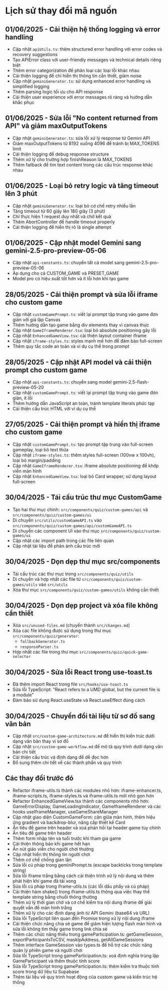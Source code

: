 # Lịch sử thay đổi mã nguồn

## 01/06/2025 - Cải thiện hệ thống logging và error handling
- Cập nhật `apiUtils.ts`: thêm structured error handling với error codes và recovery suggestions
- Tạo APIError class với user-friendly messages và technical details riêng biệt
- Thêm error categorization để phân loại các loại lỗi khác nhau
- Cải thiện logging để chỉ hiển thị thông tin cần thiết, giảm noise
- Cập nhật `geminiGenerator.ts`: sử dụng enhanced error handling và simplified logging
- Thêm parsing logic tối ưu cho API response
- Cải thiện user experience với error messages rõ ràng và hướng dẫn khắc phục

## 01/06/2025 - Sửa lỗi "No content returned from API" và giảm maxOutputTokens
- Cập nhật `geminiGenerator.ts`: sửa lỗi xử lý response từ Gemini API
- Giảm maxOutputTokens từ 8192 xuống 4096 để tránh bị MAX_TOKENS limit
- Cải thiện logging để debug response structure
- Thêm xử lý cho trường hợp finishReason là MAX_TOKENS
- Thêm fallback để tìm text content trong các cấu trúc response khác nhau

## 01/06/2025 - Loại bỏ retry logic và tăng timeout lên 3 phút
- Cập nhật `geminiGenerator.ts`: loại bỏ cơ chế retry nhiều lần
- Tăng timeout từ 60 giây lên 180 giây (3 phút)
- Chỉ thực hiện 1 request duy nhất và chờ kết quả
- Thêm AbortController để handle timeout properly
- Cải thiện logging để hiển thị rõ là single attempt

## 01/06/2025 - Cập nhật model Gemini sang gemini-2.5-pro-preview-05-06
- Cập nhật `api-constants.ts`: chuyển tất cả model sang gemini-2.5-pro-preview-05-06
- Áp dụng cho cả CUSTOM_GAME và PRESET_GAME
- Model pro có hiệu suất tốt hơn và ít lỗi hơn khi tạo game

## 28/05/2025 - Cải thiện prompt và sửa lỗi iframe cho custom game
- Cập nhật `customGamePrompt.ts`: viết lại prompt tập trung vào game đơn giản với giả lập Canvas
- Thêm hướng dẫn tạo game bằng div elements thay vì canvas thực
- Cập nhật `GameIframeRenderer.tsx`: loại bỏ absolute positioning gây lỗi
- Cập nhật `EnhancedGameView.tsx`: cải thiện layout container iframe
- Cập nhật `iframe-styles.ts`: styles mạnh mẽ hơn để đảm bảo full-screen
- Thêm quy tắc code an toàn và ví dụ cụ thể trong prompt

## 28/05/2025 - Cập nhật API model và cải thiện prompt cho custom game
- Cập nhật `api-constants.ts`: chuyển sang model gemini-2.5-flash-preview-05-20
- Cập nhật `customGamePrompt.ts`: viết lại prompt tập trung vào game đơn giản, ít lỗi
- Thêm hướng dẫn JavaScript an toàn, tránh template literals phức tạp
- Cải thiện cấu trúc HTML với ví dụ cụ thể

## 27/05/2025 - Cải thiện prompt và hiển thị iframe cho custom game
- Cập nhật `customGamePrompt.ts`: tạo prompt tập trung vào full-screen gameplay, loại bỏ text thừa
- Cập nhật `iframe-styles.ts`: thêm styles full-screen (100vw x 100vh), loại bỏ margin/padding
- Cập nhật `GameIframeRenderer.tsx`: iframe absolute positioning để khớp viền màn hình
- Cập nhật `EnhancedGameView.tsx`: loại bỏ Card wrapper, sử dụng layout full-screen

## 30/04/2025 - Tái cấu trúc thư mục CustomGame
- Tạo hai thư mục chính: `src/components/quiz/custom-games/api` và `src/components/quiz/custom-games/ui`
- Di chuyển `src/utils/customGameAPI.ts` vào `src/components/quiz/custom-games/api/customGameAPI.ts`
- Di chuyển các component UI vào thư mục `src/components/quiz/custom-games/ui`
- Cập nhật các import path trong các file liên quan
- Cập nhật tài liệu để phản ánh cấu trúc mới

## 30/04/2025 - Dọn dẹp thư mục src/components
- Tái cấu trúc các thư mục trong `src/components/quiz/utils`
- Di chuyển và hợp nhất các file từ `src/components/quiz/custom-games/utils` vào `src/utils`
- Xóa thư mục `src/components/quiz/custom-games/utils` không cần thiết

## 30/04/2025 - Dọn dẹp project và xóa file không cần thiết
- Xóa `src/unused-files.md` (chuyển thành `src/changes.md`)
- Xóa các file không được sử dụng trong thư mục `src/components/quiz/generator`:
  - `fallbackGenerator.ts` 
  - `responseParser.ts`
- Hợp nhất các file trong thư mục `src/components/quiz/quick-game-selector`

## 30/04/2025 - Sửa lỗi React trong use-toast.ts
- Đã thêm import React trong file `src/hooks/use-toast.ts`
- Sửa lỗi TypeScript: "React refers to a UMD global, but the current file is a module"
- Đảm bảo sử dụng React.useState và React.useEffect đúng cách

## 30/04/2025 - Chuyển đổi tài liệu từ sơ đồ sang văn bản
- Cập nhật `src/custom-game-architecture.md` để hiển thị kiến trúc dưới dạng văn bản thay vì sơ đồ
- Cập nhật `src/custom-game-workflow.md` để mô tả quy trình dưới dạng văn bản chi tiết
- Cải thiện cấu trúc và định dạng để dễ đọc hơn
- Bổ sung thêm chi tiết về các thành phần và quy trình

## Các thay đổi trước đó

- Refactor iframe-utils.ts thành các modules nhỏ hơn: iframe-enhancer.ts, iframe-scripts.ts, iframe-styles.ts và iframe-utils.ts mới nhỏ gọn hơn
- Refactor EnhancedGameView.tsx thành các components nhỏ hơn: GameErrorDisplay, GameLoadingIndicator, GameIframeRenderer và các hooks useIframeManager, useGameShareManager
- Cập nhật giao diện CustomGameForm: căn giữa màn hình, thêm hiệu ứng gradient và backdrop-blur, nâng cấp thiết kế Card
- Ẩn tiêu đề game trên header và xoá phản hồi tại header game tùy chỉnh
- Ẩn tiêu đề game trên header
- Thêm form nhập tên và tuổi trước khi tham gia game
- Cải thiện thông báo khi game hết hạn
- Ẩn nút giáo viên cho người chơi thường
- Cập nhật hiển thị thông tin người chơi
- Thêm cơ chế chống gian lận
- Sửa lỗi cú pháp trong geminiPrompt.ts (escape backticks trong template string)
- Sửa lỗi iframe trắng bằng cách cải thiện trình xử lý nội dung và thêm phát hiện khi game đã tải xong
- Sửa lỗi cú pháp trong iframe-utils.ts (các lỗi dấu phẩy và cú pháp)
- Cải thiện hàm shake() trong iframe-utils.ts thông qua việc thay thế template string bằng chuỗi thông thường
- Thêm xử lý thời gian chờ và cơ chế kiểm tra nội dung iframe để giải quyết vấn đề màn hình trắng
- Thêm xử lý cho các định dạng ảnh từ API Gemini (base64 và URL)
- Sửa lỗi TypeScript liên quan đến Promise trong xử lý nội dung iframe
- Cải thiện chức năng chia sẻ game để giảm hiện tượng flash màn hình và sửa lỗi không tìm thấy game trong link chia sẻ
- Thêm các chức năng thiếu trong gameParticipation.ts: getGameSession, exportParticipantsToCSV, maskIpAddress, getAllGameSessions
- Thêm interface GameSession vào types.ts để hỗ trợ các chức năng quản lý phiên game và người chơi
- Sửa lỗi TypeScript trong gameParticipation.ts: xoá định nghĩa trùng lặp GameParticipant và thêm thuộc tính score
- Sửa lỗi TypeScript trong gameParticipation.ts: thêm kiểm tra thuộc tính score trong dữ liệu từ Supabase
- Thêm tài liệu về quy trình hoạt động của custom game và kiến trúc hệ thống
